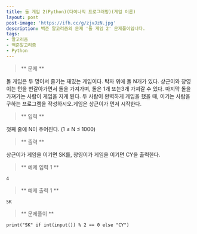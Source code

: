 ```yaml
---
title: 돌 게임 2(Python)(다이나믹 프로그래밍)(게임 이론)
layout: post
post-image: 'https://ifh.cc/g/zjvJzN.jpg'
description: 백준 알고리즘의 문제 '돌 게임 2' 문제풀이입니다.
tags:
- 알고리즘
- 백준알고리즘
- Python
---
```



>** 문제 **

돌 게임은 두 명이서 즐기는 재밌는 게임이다.
탁자 위에 돌 N개가 있다. 상근이와 창영이는 턴을 번갈아가면서 돌을 가져가며, 돌은 1개 또는3개 가져갈 수 있다. 마지막 돌을 가져가는 사람이 게임을 지게 된다.
두 사람이 완벽하게 게임을 했을 때, 이기는 사람을 구하는 프로그램을 작성하시오.게임은 상근이가 먼저 시작한다.

>** 입력 **

첫째 줄에 N이 주어진다. (1 ≤ N ≤ 1000)

>** 출력 **

상근이가 게임을 이기면 SK를, 창영이가 게임을 이기면 CY을 출력한다.

>** 예제 입력 1 **

	4

>** 예제 출력 1 **

	SK

>** 문제풀이 **

	print("SK" if int(input()) % 2 == 0 else "CY")
